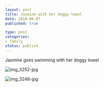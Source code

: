 ```yaml
--- 
layout: post
title: Jasmine with her doggy towel
date: 2010-06-07
published: true

type: post
categories: 
- family
status: publish
---
```

Jasmine goes swimming with her doggy towel

![img_3252-jpg](http://media.eick.us/2010/06/IMG_3252.jpg)

![img_3248-jpg](http://media.eick.us/2010/06/IMG_3248.jpg)

